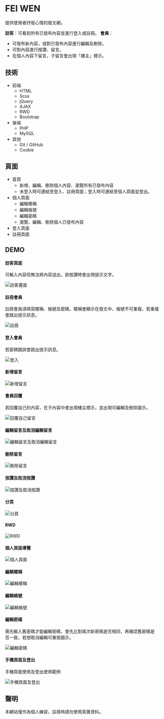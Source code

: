 # FEI WEN

提供使用者抒發心情的廢文網。

**訪客**：可看到所有已發布內容並進行登入或註冊。
**會員**：

- 可發布新內容，或對已發布內容進行編輯及刪除。
- 可對內容進行按讚、留言。
- 在個人內容下留言，子留言會出現「樓主」標示。

## 技術

- 前端
  - HTML
  - Scss
  - jQuery
  - AJAX
  - RWD
  - Bootstrap
- 後端
  - PHP
  - MySQL
- 其他
  - Git / GitHub
  - Cookie

## 頁面

- 首頁
  - 新增、編輯、刪除個人內容、瀏覽所有已發布內容
  - 未登入時可連結至登入、註冊頁面；登入時可連結至個人頁面並登出。
- 個人頁面
  - 編輯暱稱
  - 編輯帳號
  - 編輯密碼
  - 瀏覽、編輯、刪除個人已發布內容
- 登入頁面
- 註冊頁面

## DEMO

#### 訪客頁面

可輸入內容但無法將內容送出，欲按讚時會出現提示文字。

![訪客畫面](https://i.imgur.com/iIy6bHd.gif)

#### 註冊會員

註冊會員須填寫暱稱、帳號及密碼，暱稱會顯示在發文中，帳號不可重複，若重複會跳出提示訊息。

![註冊](https://i.imgur.com/HlHLoyz.gif)

#### 登入會員

若密碼錯誤會跳出提示訊息。

![登入](https://i.imgur.com/dE8bIO0.gif)

#### 新增留言

![新增留言](https://i.imgur.com/DszwAEq.gif)

#### 會員回覆

若回覆自己的內容，在子內容中會出現樓主標示，並出現可編輯及刪除圖示。

![回覆自己留言](https://i.imgur.com/Th9iCW2.gif)

#### 編輯留言及取消編輯留言

![編輯留言及取消編輯留言](https://i.imgur.com/NqeMrZv.gif)

#### 刪除留言

![刪除留言](https://i.imgur.com/NOdEhf1.gif)

#### 按讚及取消按讚

![按讚及取消按讚](https://i.imgur.com/fqLmLMB.gif)

#### 分頁

![分頁](https://i.imgur.com/52e95KQ.gif)

#### RWD

![RWD](https://i.imgur.com/SSrNo75.gif)

#### 個人頁面導覽

![個人頁面](https://i.imgur.com/zBKjXR9.gif)

#### 編輯暱稱

![編輯暱稱](https://i.imgur.com/yXYdnyq.gif)

#### 編輯帳號

![編輯帳號](https://i.imgur.com/g6GqDKD.gif)

#### 編輯密碼

需先輸入舊密碼才能編輯密碼，會先比對兩次新密碼是否相同，再確認舊密碼是
否一致，若想取消編輯可重按圖示。

![編輯密碼](https://i.imgur.com/mMiCiXj.gif)

#### 手機頁面及登出

手機頁面使用及登出使用範例

![手機頁面及登出](https://i.imgur.com/lNGZzRa.gif)

## 聲明

本網站僅作為個人練習，註冊時請勿使用真實資料。
